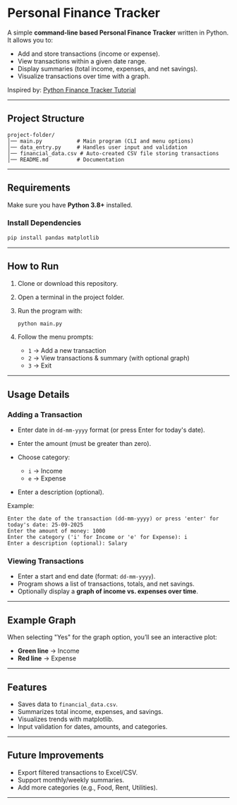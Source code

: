 # Personal Finance Tracker

A simple **command-line based Personal Finance Tracker** written in Python.
It allows you to:

* Add and store transactions (income or expense).
* View transactions within a given date range.
* Display summaries (total income, expenses, and net savings).
* Visualize transactions over time with a graph.

Inspired by: [Python Finance Tracker Tutorial](https://youtu.be/Dn1EjhcQk64?si=d_D5wjgz8GyMJgn6)

---

## Project Structure

```
project-folder/
│── main.py           # Main program (CLI and menu options)
│── data_entry.py     # Handles user input and validation
│── financial_data.csv # Auto-created CSV file storing transactions
│── README.md         # Documentation
```

---

## Requirements

Make sure you have **Python 3.8+** installed.

### Install Dependencies

```bash
pip install pandas matplotlib
```

---

## How to Run

1. Clone or download this repository.
2. Open a terminal in the project folder.
3. Run the program with:

   ```bash
   python main.py
   ```
4. Follow the menu prompts:

   * `1` → Add a new transaction
   * `2` → View transactions & summary (with optional graph)
   * `3` → Exit

---

## Usage Details

### Adding a Transaction

* Enter date in `dd-mm-yyyy` format (or press Enter for today's date).
* Enter the amount (must be greater than zero).
* Choose category:

  * `i` → Income
  * `e` → Expense
* Enter a description (optional).

Example:

```
Enter the date of the transaction (dd-mm-yyyy) or press 'enter' for today's date: 25-09-2025
Enter the amount of money: 1000
Enter the category ('i' for Income or 'e' for Expense): i
Enter a description (optional): Salary
```

### Viewing Transactions

* Enter a start and end date (format: `dd-mm-yyyy`).
* Program shows a list of transactions, totals, and net savings.
* Optionally display a **graph of income vs. expenses over time**.

---

## Example Graph

When selecting "Yes" for the graph option, you’ll see an interactive plot:

* **Green line** → Income
* **Red line** → Expense

---

## Features

* Saves data to `financial_data.csv`.
* Summarizes total income, expenses, and savings.
* Visualizes trends with matplotlib.
* Input validation for dates, amounts, and categories.

---

## Future Improvements

* Export filtered transactions to Excel/CSV.
* Support monthly/weekly summaries.
* Add more categories (e.g., Food, Rent, Utilities).

---
